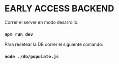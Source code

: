 # EARLY ACCESS BACKEND

Correr el server en modo desarrollo:

### `npm run dev`

Para resetear la DB correr el siguiente comando:

### `node ./db/populate.js`
